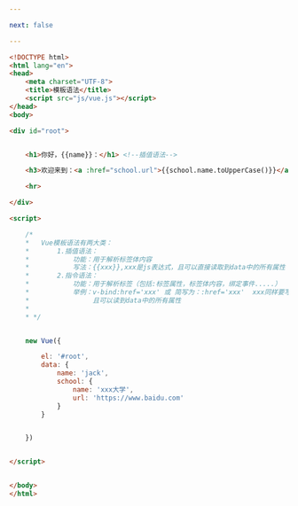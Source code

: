 ```yaml
---

next: false

---
```




<BlogInfo id="358" title="4.模板语法" author="白日梦想猿" pv=0 read_times=0 pre_cost_time="0分44秒" category="vue学习" tag_list="['vue学习']" create_time="2023.01.01 14:10:50" update_time="2023.01.01 14:37:57" />

```html
<!DOCTYPE html>
<html lang="en">
<head>
    <meta charset="UTF-8">
    <title>模板语法</title>
    <script src="js/vue.js"></script>
</head>
<body>

<div id="root">


    <h1>你好，{{name}}：</h1> <!--插值语法-->

    <h3>欢迎来到：<a :href="school.url">{{school.name.toUpperCase()}}</a>学习！</h3> <!--指令语法-->

    <hr>

</div>

<script>

    /*
    *   Vue模板语法有两大类：
    *       1.插值语法：
    *           功能：用于解析标签体内容
    *           写法：{{xxx}},xxx是js表达式，且可以直接读取到data中的所有属性
    *       2.指令语法：
    *           功能：用于解析标签（包括:标签属性，标签体内容，绑定事件.....）
    *           举例：v-bind:href='xxx' 或 简写为：:href='xxx'  xxx同样要写js表达式，
    *                且可以读到data中的所有属性
    *
    * */


    new Vue({

        el: '#root',
        data: {
            name: 'jack',
            school: {
                name: 'xxx大学',
                url: 'https://www.baidu.com'
            }
        }


    })


</script>


</body>
</html>
```



<ActionBox />
